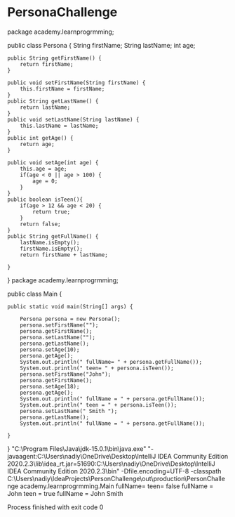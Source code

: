 # PersonaChallenge
package academy.learnprogrmming;

public class Persona {
    String firstName;
    String lastName;
    int age;

    public String getFirstName() {
        return firstName;
    }

    public void setFirstName(String firstName) {
        this.firstName = firstName;
    }
    public String getLastName() {
        return lastName;
    }
    public void setLastName(String lastName) {
        this.lastName = lastName;
    }
    public int getAge() {
        return age;
    }

    public void setAge(int age) {
        this.age = age;
        if(age < 0 || age > 100) {
            age = 0;
        }
    }
    public boolean isTeen(){
        if(age > 12 && age < 20) {
            return true;
        }
        return false;
    }
    public String getFullName() {
        lastName.isEmpty();
        firstName.isEmpty();
        return firstName + lastName;

    }
}
package academy.learnprogrmming;

public class Main {

    public static void main(String[] args) {

        Persona persona = new Persona();
        persona.setFirstName("");
        persona.getFirstName();
        persona.setLastName("");
        persona.getLastName();
        persona.setAge(10);
        persona.getAge();
        System.out.println(" fullName= " + persona.getFullName());
        System.out.println(" teen= " + persona.isTeen());
        persona.setFirstName("John");
        persona.getFirstName();
        persona.setAge(18);
        persona.getAge();
        System.out.println(" fullName = " + persona.getFullName());
        System.out.println(" teen = " + persona.isTeen());
        persona.setLastName(" Smith ");
        persona.getLastName();
        System.out.println(" fullName = " + persona.getFullName());

    }
}
"C:\Program Files\Java\jdk-15.0.1\bin\java.exe" "-javaagent:C:\Users\nadiy\OneDrive\Desktop\IntelliJ IDEA Community Edition 2020.2.3\lib\idea_rt.jar=51690:C:\Users\nadiy\OneDrive\Desktop\IntelliJ IDEA Community Edition 2020.2.3\bin" -Dfile.encoding=UTF-8 -classpath C:\Users\nadiy\IdeaProjects\PersonChallenge\out\production\PersonChallenge academy.learnprogrmming.Main
 fullName= 
 teen= false
 fullName = John
 teen = true
 fullName = John Smith 

Process finished with exit code 0

